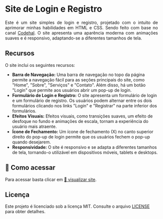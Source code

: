 # Site de Login e Registro
<p align="justify">Este é um site simples de login e registro, projetado com o intuito de aprimorar minhas habilidades em HTML e CSS. Sendo feito com base no canal <a href="https://www.youtube.com/@codehal" target="_blank">Codehal</a>. O site apresenta uma aparência moderna com animações suaves e é responsivo, adaptando-se a diferentes tamanhos de tela.</p>

## Recursos
O site inclui os seguintes recursos:
- **Barra de Navegação:** Uma barra de navegação no topo da página permite a navegação fácil para as seções principais do site, como "Home", "Sobre", "Serviços" e "Contato". Além disso, há um botão "Login" que permite aos usuários abrir um pop-up de login.
- **Formulário de Login e Registro:** O site apresenta um formulário de login e um formulário de registro. Os usuários podem alternar entre os dois formulários clicando nos links "Login" e "Registrar" na parte inferior dos formulários.
-  **Efeitos Visuais:** Efeitos visuais, como transições suaves, um efeito de desfoque no fundo e animações de escala, tornam a experiência do usuário mais atraente.
- **Ícone de Fechamento:** Um ícone de fechamento (X) no canto superior direito do pop-up de login permite que os usuários fechem o pop-up quando desejarem.
- **Responsividade:** O site é responsivo e se adapta a diferentes tamanhos de tela, tornando-o utilizável em dispositivos móveis, tablets e desktops.

## 🚀 Como acessar
Para acessar basta clicar em <a href="https://lucas-brasil-silva.github.io/Site_Login_Registro/" target="_blank">🔗 visualizar site</a>.

## Licença
Este projeto é licenciado sob a licença MIT. Consulte o arquivo [LICENSE](LICENSE) para obter detalhes.
